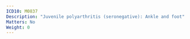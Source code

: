 ```yaml
---
ICD10: M0837
Description: "Juvenile polyarthritis (seronegative): Ankle and foot"
Matters: No
Weight: 0
---
```


